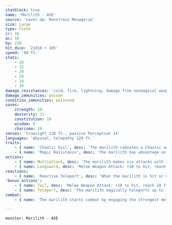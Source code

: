```yaml
---
statblock: true
name: 'Marilith - A5E'
source: 'Level Up: Monstrous Menagerie'
size: Large
type: Fiend
cr: 16
ac: 18
hp: 220
hit_dice: '21d10 + 105'
speed: '40 ft.'
stats:
    - 20
    - 22
    - 20
    - 20
    - 18
    - 20
damage_resistances: 'cold, fire, lightning; damage from nonmagical weapons'
damage_immunities: poison
condition_immunities: poisoned
saves:
    strength: 10
    dexterity: 11
    constitution: 10
    wisdom: 9
    charisma: 10
senses: 'truesight 120 ft., passive Perception 14'
languages: 'Abyssal, telepathy 120 ft.'
traits:
    - { name: 'Chaotic Evil', desc: 'The marilith radiates a Chaotic and Evil aura.' }
    - { name: 'Magic Resistance', desc: 'The marilith has advantage on saving throws against spells and magical effects.' }
actions:
    - { name: Multiattack, desc: 'The marilith makes six attacks with its longswords.' }
    - { name: Longsword, desc: 'Melee Weapon Attack: +10 to hit, reach 5 ft., one target. Hit: 14 (2d8 + 5) slashing damage.' }
reactions:
    - { name: 'Reactive Teleport', desc: 'When the marilith is hit or missed by a ranged attack, it uses Teleport. If it teleports within 5 feet of a creature, it can attack with its tail.' }
'bonus actions':
    - { name: Tail, desc: 'Melee Weapon Attack: +10 to hit, reach 10 ft., one creature. Hit: 10 (2d4 + 5) bludgeoning damage, and the target is grappled (escape DC 19).' }
    - { name: Teleport, desc: 'The marilith magically teleports up to 120 feet to an unoccupied space it can see.' }
combat:
    - { name: 'The marilith starts combat by engaging the strongest melee opponent, focusing its attacks against that enemy', desc: 'It uses its tail to prevent its enemy from retreating. If troubled by ranged attacks, the marilith uses Reactive Teleport to move next to the ranged attacker and grapple them, so that it can attack the target with its longswords on its next turn. If reduced to 55 hit points or fewer, it uses Teleport to escape.' }

---
```

```statblock
monster: Marilith - A5E
```

